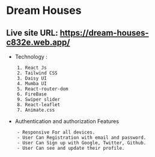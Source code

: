 # Dream Houses

## Live site URL: https://dream-houses-c832e.web.app/

- Technology :

```base
    1. React Js
    2. Tailwind CSS
    3. Daisy UI
    4. Mumba UI
    5. React-router-dom
    6. FireBase
    9. Swiper slider
    8. React-leaflet
    7. Animate.css
```
   - Authentication and authorization Features
   
```
    - Responsive For all devices.
    - User Can Registration with email and password.
    - User Can Sign up with Google, Twitter, Github.
    - User Can see and update their profile.
```
